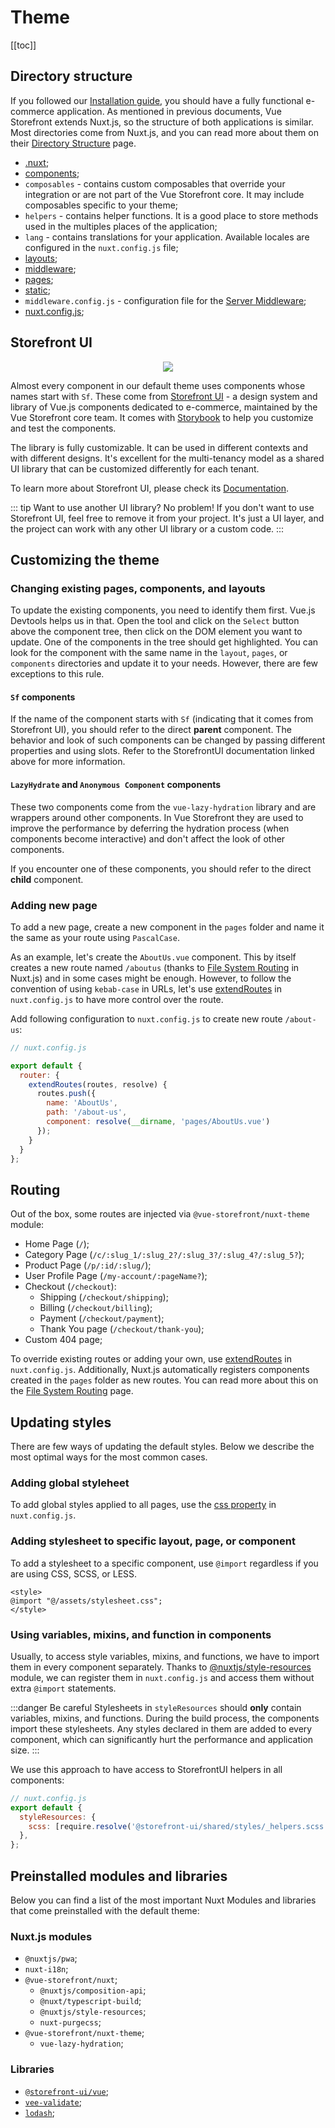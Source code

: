 # Theme

[[toc]]

## Directory structure

If you followed our [Installation guide](/general/installation.html), you should have a fully functional e-commerce application. As mentioned in previous documents, Vue Storefront extends Nuxt.js, so the structure of both applications is similar. Most directories come from Nuxt.js, and you can read more about them on their [Directory Structure](https://nuxtjs.org/docs/2.x/get-started/directory-structure) page.

* [.nuxt](https://nuxtjs.org/docs/2.x/directory-structure/nuxt);
* [components](https://nuxtjs.org/docs/2.x/directory-structure/components);
* `composables` - contains custom composables that override your integration or are not part of the Vue Storefront core. It may include composables specific to your theme;
* `helpers` - contains helper functions. It is a good place to store methods used in the multiples places of the application;
* `lang` - contains translations for your application. Available locales are configured in the `nuxt.config.js` file;
* [layouts](https://nuxtjs.org/docs/2.x/directory-structure/layouts);
* [middleware](https://nuxtjs.org/docs/2.x/directory-structure/middleware);
* [pages](https://nuxtjs.org/docs/2.x/directory-structure/pages);
* [static](https://nuxtjs.org/docs/2.x/directory-structure/static);
* `middleware.config.js` - configuration file for the [Server Middleware](/advanced/server-middleware.html);
* [nuxt.config.js](https://nuxtjs.org/docs/2.x/directory-structure/nuxt-config);

## Storefront UI

<center>
<img src="../images/theme/storefront-ui.jpg" />
</center>

Almost every component in our default theme uses components whose names start with `Sf`. These come from [Storefront UI](http://storefrontui.io/) - a design system and library of Vue.js components dedicated to e-commerce, maintained by the Vue Storefront core team. It comes with [Storybook](https://storybook.storefrontui.io/) to help you customize and test the components.

The library is fully customizable. It can be used in different contexts and with different designs.
It's excellent for the multi-tenancy model as a shared UI library that can be customized differently for each tenant.

To learn more about Storefront UI, please check its [Documentation](https://docs.storefrontui.io/).

::: tip Want to use another UI library? No problem!
If you don't want to use Storefront UI, feel free to remove it from your project. It's just a UI layer, and the project can work with any other UI library or a custom code.
:::

## Customizing the theme

### Changing existing pages, components, and layouts

To update the existing components, you need to identify them first. Vue.js Devtools helps us in that. Open the tool and click on the `Select` button above the component tree, then click on the DOM element you want to update. One of the components in the tree should get highlighted. You can look for the component with the same name in the `layout`, `pages`, or `components` directories and update it to your needs. However, there are few exceptions to this rule.

#### `Sf` components

If the name of the component starts with `Sf` (indicating that it comes from Storefront UI), you should refer to the direct **parent** component. The behavior and look of such components can be changed by passing different properties and using slots. Refer to the StorefrontUI documentation linked above for more information.

#### `LazyHydrate` and `Anonymous Component` components

These two components come from the `vue-lazy-hydration` library and are wrappers around other components. In Vue Storefront they are used to improve the performance by deferring the hydration process (when components become interactive) and don't affect the look of other components.

If you encounter one of these components, you should refer to the direct **child** component. 

### Adding new page

To add a new page, create a new component in the `pages` folder and name it the same as your route using `PascalCase`.

As an example, let's create the `AboutUs.vue` component. This by itself creates a new route named `/aboutus` (thanks to [File System Routing](https://nuxtjs.org/docs/2.x/features/file-system-routing/) in Nuxt.js) and in some cases might be enough. However, to follow the convention of using `kebab-case` in URLs, let's use [extendRoutes](https://nuxtjs.org/guides/configuration-glossary/configuration-router#extendroutes) in `nuxt.config.js` to have more control over the route.

Add following configuration to `nuxt.config.js` to create new route `/about-us`:

```javascript
// nuxt.config.js

export default {
  router: {
    extendRoutes(routes, resolve) {
      routes.push({
        name: 'AboutUs',
        path: '/about-us',
        component: resolve(__dirname, 'pages/AboutUs.vue')
      });
    }
  }
};
```

## Routing

Out of the box, some routes are injected via `@vue-storefront/nuxt-theme` module:

- Home Page (`/`);
- Category Page (`/c/:slug_1/:slug_2?/:slug_3?/:slug_4?/:slug_5?`);
- Product Page (`/p/:id/:slug/`);
- User Profile Page (`/my-account/:pageName?`);
- Checkout (`/checkout`):
  - Shipping (`/checkout/shipping`);
  - Billing (`/checkout/billing`);
  - Payment (`/checkout/payment`);
  - Thank You page (`/checkout/thank-you`);
- Custom 404 page;

To override existing routes or adding your own, use [extendRoutes](https://nuxtjs.org/guides/configuration-glossary/configuration-router#extendroutes) in `nuxt.config.js`. Additionally, Nuxt.js automatically registers components created in the `pages` folder as new routes. You can read more about this on the [File System Routing](https://nuxtjs.org/docs/2.x/features/file-system-routing/) page.

## Updating styles

There are few ways of updating the default styles. Below we describe the most optimal ways for the most common cases.

### Adding global styleheet

To add global styles applied to all pages, use the [css property](https://nuxtjs.org/docs/2.x/configuration-glossary/configuration-css/) in `nuxt.config.js`.

### Adding stylesheet to specific layout, page, or component

To add a stylesheet to a specific component, use `@import` regardless if you are using CSS, SCSS, or LESS.

```vue
<style>
@import "@/assets/stylesheet.css";
</style>
```

### Using variables, mixins, and function in components

Usually, to access style variables, mixins, and functions, we have to import them in every component separately. Thanks to [@nuxtjs/style-resources](https://github.com/nuxt-community/style-resources-module#readme) module, we can register them in `nuxt.config.js` and access them without extra `@import` statements.

:::danger Be careful
Stylesheets in `styleResources` should **only** contain variables, mixins, and functions. During the build process, the components import these stylesheets. Any styles declared in them are added to every component, which can significantly hurt the performance and application size.
:::

We use this approach to have access to StorefrontUI helpers in all components:

```js
// nuxt.config.js
export default {
  styleResources: {
    scss: [require.resolve('@storefront-ui/shared/styles/_helpers.scss', { paths: [process.cwd()] })]
  },
};
```

## Preinstalled modules and libraries

Below you can find a list of the most important Nuxt Modules and libraries that come preinstalled with the default theme:

### Nuxt.js modules

- `@nuxtjs/pwa`;
- `nuxt-i18n`;
- `@vue-storefront/nuxt`;
  - `@nuxtjs/composition-api`;
  - `@nuxt/typescript-build`;
  - `@nuxtjs/style-resources`;
  - `nuxt-purgecss`;
- `@vue-storefront/nuxt-theme`;
  - `vue-lazy-hydration`;

### Libraries

- [`@storefront-ui/vue`](https://storefrontui.io);
- [`vee-validate`](https://vee-validate.logaretm.com/v3);
- [`lodash`](https://lodash.com/);
